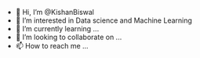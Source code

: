 - 👋 Hi, I’m @KishanBiswal
- 👀 I’m interested in Data science and Machine Learning
- 🌱 I’m currently learning ...
- 💞️ I’m looking to collaborate on ...
- 📫 How to reach me ...

<!---
KishanBiswal/KishanBiswal is a ✨ special ✨ repository because its `README.md` (this file) appears on your GitHub profile.
You can click the Preview link to take a look at your changes.
--->
